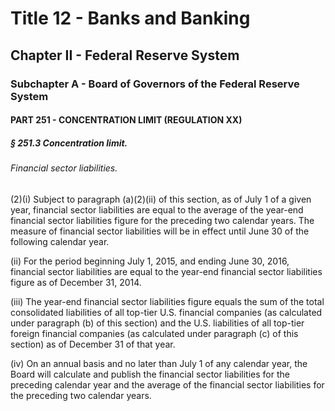 
# Title 12 - Banks and Banking
## Chapter II - Federal Reserve System
### Subchapter A - Board of Governors of the Federal Reserve System
#### PART 251 - CONCENTRATION LIMIT (REGULATION XX)
##### § 251.3 Concentration limit.
###### Financial sector liabilities.

(2)(i) Subject to paragraph (a)(2)(ii) of this section, as of July 1 of a given year, financial sector liabilities are equal to the average of the year-end financial sector liabilities figure for the preceding two calendar years. The measure of financial sector liabilities will be in effect until June 30 of the following calendar year.

(ii) For the period beginning July 1, 2015, and ending June 30, 2016, financial sector liabilities are equal to the year-end financial sector liabilities figure as of December 31, 2014.

(iii) The year-end financial sector liabilities figure equals the sum of the total consolidated liabilities of all top-tier U.S. financial companies (as calculated under paragraph (b) of this section) and the U.S. liabilities of all top-tier foreign financial companies (as calculated under paragraph (c) of this section) as of December 31 of that year.

(iv) On an annual basis and no later than July 1 of any calendar year, the Board will calculate and publish the financial sector liabilities for the preceding calendar year and the average of the financial sector liabilities for the preceding two calendar years.
